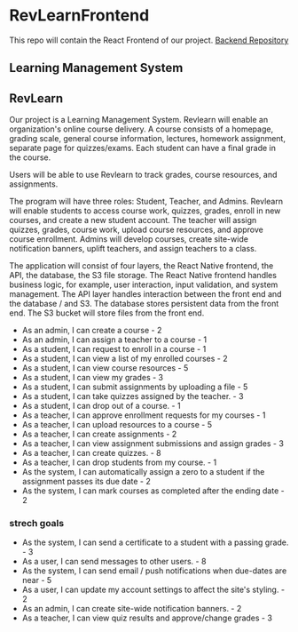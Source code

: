 # RevLearnFrontend

This repo will contain the React Frontend of our project. [Backend Repository](https://github.com/210524training/RevLearnBackend)

## Learning Management System

## RevLearn

Our project is a Learning Management System. Revlearn will enable an organization's online course delivery. A course consists of a homepage, grading scale, general course information, lectures, homework assignment, separate page for quizzes/exams. Each student can have a final grade in the course.

Users will be able to use Revlearn to track grades, course resources, and assignments.

The program will have three roles: Student, Teacher, and Admins. Revlearn will enable students to access course work, quizzes, grades, enroll in new courses, and create a new student account. The teacher will assign quizzes, grades, course work, upload course resources, and approve course enrollment. Admins will develop courses, create site-wide notification banners, uplift teachers, and assign teachers to a class.

The application will consist of four layers, the React Native frontend, the API, the database, the S3 file storage. The React Native frontend handles business logic, for example, user interaction, input validation, and system management. The API layer handles interaction between the front end and the database / and S3. The database stores persistent data from the front end. The S3 bucket will store files from the front end.

- As an admin, I can create a course - 2
- As an admin, I can assign a teacher to a course - 1
- As a student, I can request to enroll in a course - 1
- As a student, I can view a list of my enrolled courses - 2
- As a student, I can view course resources - 5
- As a student, I can view my grades - 3
- As a student, I can submit assignments by uploading a file - 5
- As a student, I can take quizzes assigned by the teacher. - 3
- As a student, I can drop out of a course. - 1
- As a teacher, I can approve enrollment requests for my courses - 1
- As a teacher, I can upload resources to a course - 5
- As a teacher, I can create assignments - 2
- As a teacher, I can view assignment submissions and assign grades - 3
- As a teacher, I can create quizzes. - 8
- As a teacher, I can drop students from my course. - 1
- As the system, I can automatically assign a zero to a student if the assignment passes its due date - 2
- As the system, I can mark courses as completed after the ending date - 2

### strech goals

- As the system, I can send a certificate to a student with a passing grade. - 3
- As a user, I can send messages to other users. - 8
- As the system, I can send email / push notifications when due-dates are near - 5
- As a user, I can update my account settings to affect the site's styling. - 2
- As an admin, I can create site-wide notification banners. - 2
- As a teacher, I can view quiz results and approve/change grades - 3
